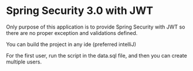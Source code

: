# Spring Security 3.0 with JWT

Only purpose of this application is to provide Spring Security with JWT so there are no proper exception and validations defined.

You can build the project in any ide (preferred intelliJ)

For the first user, run the script in the data.sql file, and then you can create multiple users.
